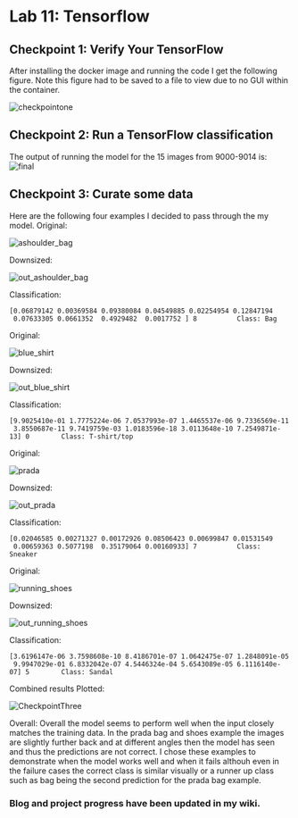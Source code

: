 # Lab 11: Tensorflow

## Checkpoint 1: Verify Your TensorFlow

After installing the docker image and running the code I get the following figure. Note this figure had to be saved to a file to view due to no GUI within the container.

![checkpointone](https://user-images.githubusercontent.com/49171429/183103975-47e89082-fa9e-4a1d-95e4-39addb887fbb.png)

## Checkpoint 2: Run a TensorFlow classification
The output of running the model for the 15 images from 9000-9014 is:
![final](https://user-images.githubusercontent.com/49171429/183111611-3c61d2f0-d413-40f3-b1f8-f5491135255f.png)


## Checkpoint 3: Curate some data
Here are the following four examples I decided to pass through the my model.
Original:

![ashoulder_bag](https://user-images.githubusercontent.com/49171429/183118770-e3aaaebf-747e-453b-97df-4da46813e428.png)

Downsized:

![out_ashoulder_bag](https://user-images.githubusercontent.com/49171429/183119036-3eafe43d-32a7-45e3-a9cf-0b5f88418b51.png)

Classification:

```
[0.06879142 0.00369584 0.09380084 0.04549885 0.02254954 0.12847194
 0.07633305 0.0661352  0.4929482  0.0017752 ] 8          Class: Bag
 ```

Original:

![blue_shirt](https://user-images.githubusercontent.com/49171429/183118829-c4598efa-9d43-43f1-aadb-1cbffb5a6dd6.png)

Downsized:

![out_blue_shirt](https://user-images.githubusercontent.com/49171429/183119049-8a9d8406-054d-4d40-a6a5-2a51b06126b0.png)

Classification:

```
[9.9025410e-01 1.7775224e-06 7.0537993e-07 1.4465537e-06 9.7336569e-11
 3.8550687e-11 9.7419759e-03 1.0183596e-18 3.0113648e-10 7.2549871e-13] 0        Class: T-shirt/top
 ```
Original:

![prada](https://user-images.githubusercontent.com/49171429/183118855-29317b11-5d3c-4180-9ead-d0fffc145d13.png)

Downsized: 

![out_prada](https://user-images.githubusercontent.com/49171429/183119058-f7ce6b1b-9708-49bd-bde0-e8896e383b20.png)

Classification:

```
[0.02046585 0.00271327 0.00172926 0.08506423 0.00699847 0.01531549
 0.00659363 0.5077198  0.35179064 0.00160933] 7          Class: Sneaker
 ```
Original:

![running_shoes](https://user-images.githubusercontent.com/49171429/183118864-e33d3501-e2e1-4207-bacd-63e0fce567b8.png)

Downsized:

![out_running_shoes](https://user-images.githubusercontent.com/49171429/183119071-286e6810-4cb0-40f0-a7bf-65a975b1cf64.png)

Classification:
```
[3.6196147e-06 3.7598608e-10 8.4186701e-07 1.0642475e-07 1.2848091e-05
 9.9947029e-01 6.8332042e-07 4.5446324e-04 5.6543089e-05 6.1116140e-07] 5        Class: Sandal
```

Combined results Plotted:

![CheckpointThree](https://user-images.githubusercontent.com/49171429/183118998-220e2d45-f56c-4901-bb3f-cc4a7948f367.png)

Overall:
Overall the model seems to perform well when the input closely matches the training data. In the prada bag and shoes example the images are slightly further back and at different angles then the model has seen and thus the predictions are not correct. I chose these examples to demonstrate when the model works well and when it fails althouh even in the failure cases the correct class is similar visually or a runner up class such as bag being the second prediction for the prada bag example.

### Blog and project progress have been updated in my wiki.

